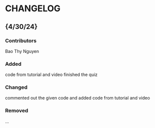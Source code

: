 # CHANGELOG

## {4/30/24}
### Contributors
Bao Thy Nguyen 

### Added
code from tutorial and video 
finished the quiz

### Changed
commented out the given code and added code from tutorial and video 

### Removed
...
